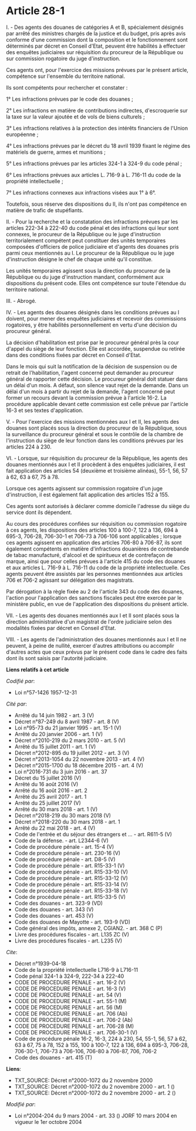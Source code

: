 # Article 28-1

I. - Des agents des douanes de catégories A et B, spécialement désignés par arrêté des ministres chargés de la justice et du
budget, pris après avis conforme d'une commission dont la composition et le fonctionnement sont déterminés par décret en
Conseil d'Etat, peuvent être habilités à effectuer des enquêtes judiciaires sur réquisition du procureur de la République ou
sur commission rogatoire du juge d'instruction.

Ces agents ont, pour l'exercice des missions prévues par le présent article, compétence sur l'ensemble du territoire
national.

Ils sont compétents pour rechercher et constater :

1° Les infractions prévues par le code des douanes ;

2° Les infractions en matière de contributions indirectes, d'escroquerie sur la taxe sur la valeur ajoutée et de vols de
biens culturels ;

3° Les infractions relatives à la protection des intérêts financiers de l'Union européenne ;

4° Les infractions prévues par le décret du 18 avril 1939 fixant le régime des matériels de guerre, armes et munitions ;

5° Les infractions prévues par les articles 324-1 à 324-9 du code pénal ;

6° Les infractions prévues aux articles L. 716-9 à L. 716-11 du code de la propriété intellectuelle ;

7° Les infractions connexes aux infractions visées aux 1° à 6°.

Toutefois, sous réserve des dispositions du II, ils n'ont pas compétence en matière de trafic de stupéfiants.

II. - Pour la recherche et la constatation des infractions prévues par les articles 222-34 à 222-40 du code pénal et des
infractions qui leur sont connexes, le procureur de la République ou le juge d'instruction territorialement compétent peut
constituer des unités temporaires composées d'officiers de police judiciaire et d'agents des douanes pris parmi ceux
mentionnés au I. Le procureur de la République ou le juge d'instruction désigne le chef de chaque unité qu'il constitue.

Les unités temporaires agissent sous la direction du procureur de la République ou du juge d'instruction mandant,
conformément aux dispositions du présent code. Elles ont compétence sur toute l'étendue du territoire national.

III. - Abrogé.

IV. - Les agents des douanes désignés dans les conditions prévues au I doivent, pour mener des enquêtes judiciaires et
recevoir des commissions rogatoires, y être habilités personnellement en vertu d'une décision du procureur général.

La décision d'habilitation est prise par le procureur général près la cour d'appel du siège de leur fonction. Elle est
accordée, suspendue ou retirée dans des conditions fixées par décret en Conseil d'Etat.

Dans le mois qui suit la notification de la décision de suspension ou de retrait de l'habilitation, l'agent concerné peut
demander au procureur général de rapporter cette décision. Le procureur général doit statuer dans un délai d'un mois. A
défaut, son silence vaut rejet de la demande. Dans un délai d'un mois à partir du rejet de la demande, l'agent concerné peut
former un recours devant la commission prévue à l'article 16-2. La procédure applicable devant cette commission est celle
prévue par l'article 16-3 et ses textes d'application.

V. - Pour l'exercice des missions mentionnées aux I et II, les agents des douanes sont placés sous la direction du procureur
de la République, sous la surveillance du procureur général et sous le contrôle de la chambre de l'instruction du siège de
leur fonction dans les conditions prévues par les articles 224 à 230.

VI. - Lorsque, sur réquisition du procureur de la République, les agents des douanes mentionnés aux I et II procèdent à des
enquêtes judiciaires, il est fait application des articles 54 (deuxième et troisième alinéas), 55-1, 56, 57 à 62, 63 à 67, 75
à 78.

Lorsque ces agents agissent sur commission rogatoire d'un juge d'instruction, il est également fait application des articles
152 à 155.

Ces agents sont autorisés à déclarer comme domicile l'adresse du siège du service dont ils dépendent.

Au cours des procédures confiées sur réquisition ou commission rogatoire à ces agents, les dispositions des articles 100 à
100-7, 122 à 136, 694 à 695-3, 706-28, 706-30-1 et 706-73 à 706-106 sont applicables ; lorsque ces agents agissent en
application des articles 706-80 à 706-87, ils sont également compétents en matière d'infractions douanières de contrebande de
tabac manufacturé, d'alcool et de spiritueux et de contrefaçon de marque, ainsi que pour celles prévues à l'article 415 du
code des douanes et aux articles L. 716-9 à L. 716-11 du code de la propriété intellectuelle. Ces agents peuvent être
assistés par les personnes mentionnées aux articles 706 et 706-2 agissant sur délégation des magistrats.

Par dérogation à la règle fixée au 2 de l'article 343 du code des douanes, l'action pour l'application des sanctions fiscales
peut être exercée par le ministère public, en vue de l'application des dispositions du présent article.

VII. - Les agents des douanes mentionnés aux I et II sont placés sous la direction administrative d'un magistrat de l'ordre
judiciaire selon des modalités fixées par décret en Conseil d'Etat.

VIII. - Les agents de l'administration des douanes mentionnés aux I et II ne peuvent, à peine de nullité, exercer d'autres
attributions ou accomplir d'autres actes que ceux prévus par le présent code dans le cadre des faits dont ils sont saisis par
l'autorité judiciaire.

**Liens relatifs à cet article**

_Codifié par_:

  - Loi n°57-1426 1957-12-31

_Cité par_:

  - Arrêté du 14 juin 1982 - art. 3 (V)
  - Décret n°87-249 du 8 avril 1987 - art. 8 (V)
  - Loi n°95-73 du 21 janvier 1995 - art. 15-1 (V)
  - Arrêté du 20 janvier 2006 - art. 1 (V)
  - Décret n°2010-219 du 2 mars 2010 - art. 5 (V)
  - Arrêté du 15 juillet 2011 - art. 1 (V)
  - Décret n°2012-895 du 19 juillet 2012 - art. 3 (V)
  - Décret n°2013-1054 du 22 novembre 2013 - art. 4 (V)
  - Décret n°2015-1700 du 18 décembre 2015 - art. 4 (V)
  - Loi n°2016-731 du 3 juin 2016 - art. 37
  - Décret du 15 juillet 2016 (V)
  - Arrêté du 16 août 2016 (V)
  - Arrêté du 16 août 2016 - art. 2
  - Arrêté du 25 avril 2017 - art. 1
  - Arrêté du 25 juillet 2017 (V)
  - Arrêté du 30 mars 2018 - art. 1 (V)
  - Décret n°2018-219 du 30 mars 2018 (V)
  - Décret n°2018-220 du 30 mars 2018 - art. 1
  - Arrêté du 22 mai 2018 - art. 4 (V)
  - Code de l'entrée et du séjour des étrangers et ... - art. R611-5 (V)
  - Code de la défense. - art. L2344-6 (V)
  - Code de procédure pénale - art. 15-4 (V)
  - Code de procédure pénale - art. 230-16 (V)
  - Code de procédure pénale - art. D8-5 (V)
  - Code de procédure pénale - art. R15-33-1 (V)
  - Code de procédure pénale - art. R15-33-10 (V)
  - Code de procédure pénale - art. R15-33-12 (V)
  - Code de procédure pénale - art. R15-33-14 (V)
  - Code de procédure pénale - art. R15-33-18 (V)
  - Code de procédure pénale - art. R15-33-5 (V)
  - Code des douanes - art. 323-9 (VD)
  - Code des douanes - art. 343 (V)
  - Code des douanes - art. 453 (V)
  - Code des douanes de Mayotte - art. 193-9 (VD)
  - Code général des impôts, annexe 2, CGIAN2. - art. 368 C (P)
  - Livre des procédures fiscales - art. L135 ZC (V)
  - Livre des procédures fiscales - art. L235 (V)

_Cite_:

  - Décret n°1939-04-18
  - Code de la propriété intellectuelle L716-9 à L716-11
  - Code pénal 324-1 à 324-9, 222-34 à 222-40
  - CODE DE PROCEDURE PENALE - art. 16-2 (V)
  - CODE DE PROCEDURE PENALE - art. 16-3 (V)
  - CODE DE PROCEDURE PENALE - art. 54 (V)
  - CODE DE PROCEDURE PENALE - art. 55-1 (M)
  - CODE DE PROCEDURE PENALE - art. 56 (M)
  - CODE DE PROCEDURE PENALE - art. 706 (Ab)
  - CODE DE PROCEDURE PENALE - art. 706-2 (Ab)
  - CODE DE PROCEDURE PENALE - art. 706-28 (M)
  - CODE DE PROCEDURE PENALE - art. 706-30-1 (V)
  - Code de procédure pénale 16-2, 16-3, 224 à 230, 54, 55-1, 56, 57 à 62, 63 à 67, 75 à 78, 152 à 155, 100 à 100-7, 122 à 136, 694 à 695-3, 706-28, 706-30-1, 706-73 à 706-106, 706-80 à 706-87, 706, 706-2
  - Code des douanes - art. 415 (T)

**Liens**:

  - TXT_SOURCE: Décret n°2000-1072 du 2 novembre 2000
  - TXT_SOURCE: Décret n°2000-1072 du 2 novembre 2000 - art. 1 ()
  - TXT_SOURCE: Décret n°2000-1072 du 2 novembre 2000 - art. 2 ()

_Modifié par_:

  - Loi n°2004-204 du 9 mars 2004 - art. 33 () JORF 10 mars 2004 en vigueur le 1er octobre 2004
